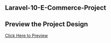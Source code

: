## Laravel-10-E-Commerce-Project

## Preview the Project Design

[Click Here to Preview](https://iabdallah-samir0.github.io/Surfside-media)

